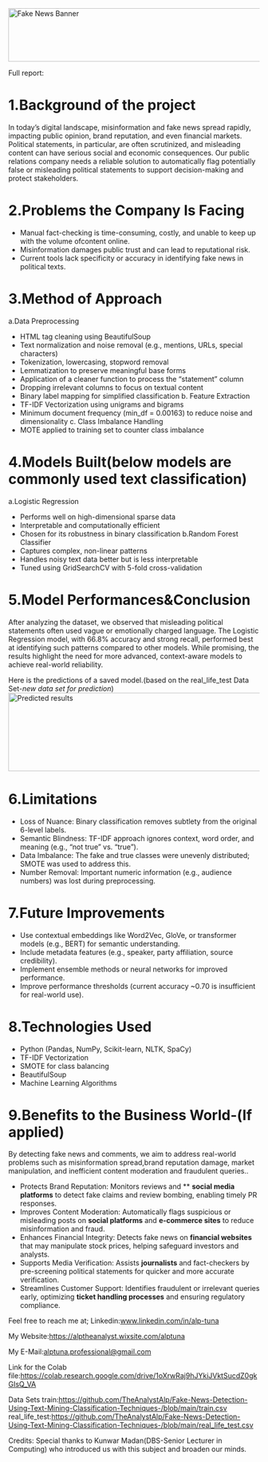 <img width="721" height="107" alt="Fake News Banner" src="https://github.com/user-attachments/assets/591cc2d1-bcce-4563-ac42-1a18da0fb707" />

Full report:

# 1.Background of the project

In today’s digital landscape, misinformation and fake news spread rapidly, impacting public opinion, brand reputation, and even financial markets. Political statements, in particular, are often scrutinized, and misleading content can have serious social and economic consequences. Our public relations company needs a reliable solution to automatically flag potentially false or misleading political statements to support decision-making and protect stakeholders.

# 2.Problems the Company Is Facing
* Manual fact-checking is time-consuming, costly, and unable to keep up with the volume ofcontent online.
* Misinformation damages public trust and can lead to reputational risk.
* Current tools lack specificity or accuracy in identifying fake news in political texts.
 
# 3.Method of Approach 
a.Data Preprocessing
* HTML tag cleaning using BeautifulSoup
* Text normalization and noise removal (e.g., mentions, URLs, special characters)
* Tokenization, lowercasing, stopword removal
* Lemmatization to preserve meaningful base forms
* Application of a cleaner function to process the “statement” column
* Dropping irrelevant columns to focus on textual content
* Binary label mapping for simplified classification
b. Feature Extraction
* TF-IDF Vectorization using unigrams and bigrams
* 	Minimum document frequency (min_df = 0.00163) to reduce noise and dimensionality
c. Class Imbalance Handling
*  MOTE applied to training set to counter class imbalance

# 4.Models Built(below models are commonly used text classification)
a.Logistic Regression
* Performs well on high-dimensional sparse data
* Interpretable and computationally efficient
* Chosen for its robustness in binary classification
b.Random Forest Classifier
* Captures complex, non-linear patterns
* Handles noisy text data better but is less interpretable
* Tuned using GridSearchCV with 5-fold cross-validation
  
# 5.Model Performances&Conclusion
After analyzing the dataset, we observed that misleading political statements often used vague or emotionally charged language. The Logistic Regression model, with 66.8% accuracy and strong recall, performed best at identifying such patterns compared to other models. While promising, the results highlight the need for more advanced, context-aware models to achieve real-world reliability.

Here is the predictions of a saved model.(based on the real_life_test Data Set-*new data set for prediction*)
<img width="716" height="157" alt="Predicted results" src="https://github.com/user-attachments/assets/04ecf1a3-c311-4011-9e8e-d43c48209733" />

# 6.Limitations
* Loss of Nuance: Binary classification removes subtlety from the original 6-level labels.
* Semantic Blindness: TF-IDF approach ignores context, word order, and meaning (e.g., “not true” vs. “true”).
* Data Imbalance: The fake and true classes were unevenly distributed; SMOTE was used to address this.
* Number Removal: Important numeric information (e.g., audience numbers) was lost during preprocessing.

# 7.Future Improvements
* Use contextual embeddings like Word2Vec, GloVe, or transformer models (e.g., BERT) for semantic understanding.
* Include metadata features (e.g., speaker, party affiliation, source credibility).
* Implement ensemble methods or neural networks for improved performance.
* Improve performance thresholds (current accuracy ~0.70 is insufficient for real-world use).

# 8.Technologies Used
* Python (Pandas, NumPy, Scikit-learn, NLTK, SpaCy)
* TF-IDF Vectorization
* SMOTE for class balancing
* BeautifulSoup
* Machine Learning Algorithms

# 9.Benefits to the Business World-(If applied)
By detecting fake news and comments, we aim to address real-world problems such as misinformation spread,brand reputation damage, market manipulation, and inefficient content moderation and fraudulent queries..

* Protects Brand Reputation: Monitors reviews and 	** **social media platforms** to detect fake claims and review bombing, enabling timely PR responses.
* Improves Content Moderation: Automatically flags suspicious or misleading posts on 	**social platforms** and 	**e-commerce sites** to reduce misinformation and fraud.
* Enhances Financial Integrity: Detects fake news on 	**financial websites** that may manipulate stock prices, helping safeguard investors and analysts.
* Supports Media Verification: Assists 	**journalists** and fact-checkers by pre-screening political statements for quicker and more accurate verification.
* Streamlines Customer Support: Identifies fraudulent or irrelevant queries early, optimizing 	**ticket handling processes** and ensuring regulatory compliance.


Feel free to reach me at; Linkedin:www.linkedin.com/in/alp-tuna

My Website:https://alptheanalyst.wixsite.com/alptuna

My E-Mail:alptuna.professional@gmail.com

Link for the Colab file:https://colab.research.google.com/drive/1oXrwRaj9hJYkiJVktSucdZ0gkGIsQ_VA 

Data Sets
train:https://github.com/TheAnalystAlp/Fake-News-Detection-Using-Text-Mining-Classification-Techniques-/blob/main/train.csv
real_life_test:https://github.com/TheAnalystAlp/Fake-News-Detection-Using-Text-Mining-Classification-Techniques-/blob/main/real_life_test.csv

Credits: Special thanks to Kunwar Madan(DBS-Senior Lecturer in Computing) who introduced us with this subject and broaden our minds.



